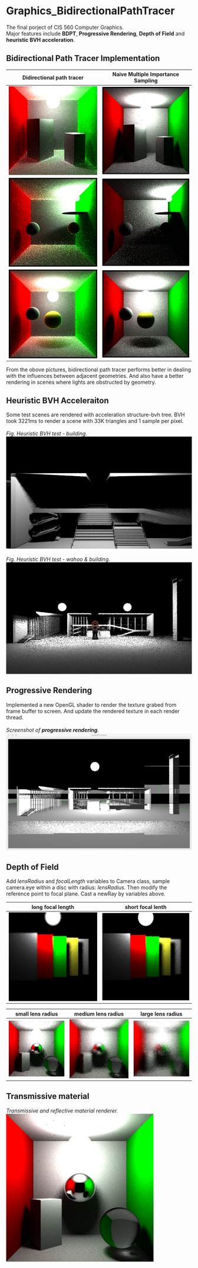 # Graphics_BidirectionalPathTracer

The final porject of CIS 560 Computer Graphics.<br>
Major features include **BDPT**,  **Progressive Rendering**, **Depth of Field** and **heuristic BVH acceleration**.

## Bidirectional Path Tracer Implementation
|Didirectional path tracer|Naive Multiple Importance Sampling|
|---------------------|----------------------------|
|![cube_bdpt](Rendering/BidirectionalPathTracer/cube_bdpt.bmp)|![cubeMIS](Rendering/BidirectionalPathTracer/cube_indirectLighting.bmp)|
|![disc_bdpt](Rendering/BidirectionalPathTracer/disc_bdpt.bmp)|![discMIS](Rendering/BidirectionalPathTracer/disc_indirect.bmp)|
|![spheres_bdpt](Rendering/BidirectionalPathTracer/spheres_bdpt_10samples.bmp)|![spheresMIS](Rendering/BidirectionalPathTracer/spheres_indirectlighitn_2samples.bmp)|

From the obove pictures, bidirectional path tracer performs better in dealing with the influences between adjacent geometries. And also have a better rendering in scenes where lights are obstructed by geometry.
<br>

## Heuristic BVH Acceleraiton
Some test scenes are rendered with acceleration structure-bvh tree.
BVH took 3221ms to render a scene with 33K triangles and 1 sample per pixel.<br><br>
<em>Fig. Heuristic BVH test - building.</em><br>
<img src="Rendering/BVHTest/building1.bmp">
<br><br>
<em>Fig. Heuristic BVH test - wahoo &amp; building.</em><br>
<img src="Rendering/BVHTest/wahoo.bmp">
<br>

## Progressive Rendering
Implemented a new OpenGL shader to render the texture grabed from frame buffer to screen. And update the rendered texture in each render thread.<br><br>
<em>Screenshot of <b>progressive rendering</b>.</em><br>
<img src="Rendering/ProgressiveRender/ScreenShot.jpg">
<br>

## Depth of Field
Add *lensRadius* and *focalLength* variables to Camera class, sample camera.eye within a disc with radius: *lensRadius*. Then modify the reference point to focal plane. Cast a newRay by variables
above.<br>

|long focal length|short focal lenth|
|-----------------|------------------|
|![](Rendering/DepthOfField/focalLength16.bmp)|![](Rendering/DepthOfField/focalLength12.bmp)|

|small lens radius|medium lens radius|large lens radius|
|-----------------|------------------|----------------|
|![](Rendering/DepthOfField/lensradius_1.bmp)|![](Rendering/DepthOfField/lensradius_2.bmp)|![](Rendering/DepthOfField/lensradius_3.bmp)|

## Transmissive material
<em>Transmissive and reflective material renderer.</em><br>
<img src="Rendering/Transmissive/cube_ball.bmp">
<br>